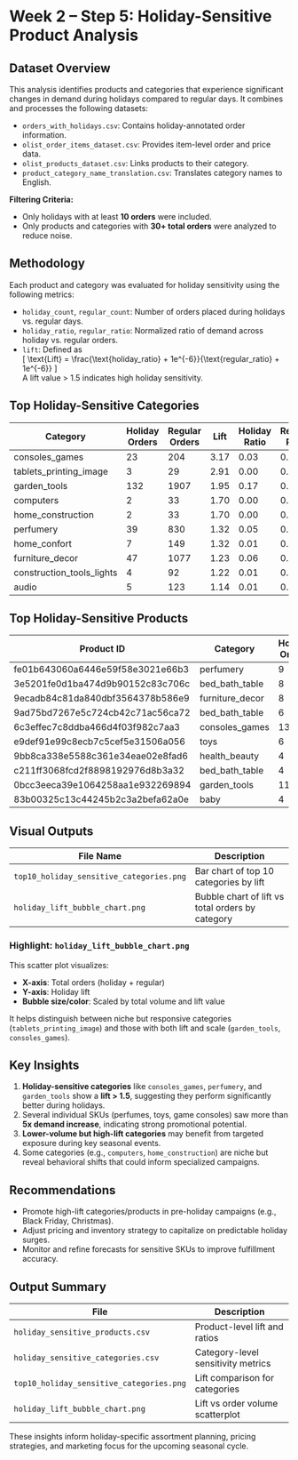 # Week 2 – Step 5: Holiday-Sensitive Product Analysis

## Dataset Overview

This analysis identifies products and categories that experience significant changes in demand during holidays compared to regular days. It combines and processes the following datasets:

- `orders_with_holidays.csv`: Contains holiday-annotated order information.
- `olist_order_items_dataset.csv`: Provides item-level order and price data.
- `olist_products_dataset.csv`: Links products to their category.
- `product_category_name_translation.csv`: Translates category names to English.

**Filtering Criteria:**

- Only holidays with at least **10 orders** were included.
- Only products and categories with **30+ total orders** were analyzed to reduce noise.

## Methodology

Each product and category was evaluated for holiday sensitivity using the following metrics:

- `holiday_count`, `regular_count`: Number of orders placed during holidays vs. regular days.
- `holiday_ratio`, `regular_ratio`: Normalized ratio of demand across holiday vs. regular orders.
- `lift`: Defined as  
  \[
  \text{Lift} = \frac{\text{holiday\_ratio} + 1e^{-6}}{\text{regular\_ratio} + 1e^{-6}}
  \]  
  A lift value > 1.5 indicates high holiday sensitivity.

## Top Holiday-Sensitive Categories

| Category                    | Holiday Orders | Regular Orders | Lift | Holiday Ratio | Regular Ratio |
|-----------------------------|----------------|----------------|------|----------------|----------------|
| consoles_games              | 23             | 204            | 3.17 | 0.03           | 0.01           |
| tablets_printing_image      | 3              | 29             | 2.91 | 0.00           | 0.00           |
| garden_tools                | 132            | 1907           | 1.95 | 0.17           | 0.09           |
| computers                   | 2              | 33             | 1.70 | 0.00           | 0.00           |
| home_construction           | 2              | 33             | 1.70 | 0.00           | 0.00           |
| perfumery                   | 39             | 830            | 1.32 | 0.05           | 0.04           |
| home_confort                | 7              | 149            | 1.32 | 0.01           | 0.01           |
| furniture_decor             | 47             | 1077           | 1.23 | 0.06           | 0.05           |
| construction_tools_lights   | 4              | 92             | 1.22 | 0.01           | 0.00           |
| audio                       | 5              | 123            | 1.14 | 0.01           | 0.01           |

## Top Holiday-Sensitive Products

| Product ID                             | Category           | Holiday Orders | Regular Orders | Lift | Holiday Ratio | Regular Ratio |
|----------------------------------------|--------------------|----------------|----------------|------|----------------|----------------|
| fe01b643060a6446e59f58e3021e66b3       | perfumery          | 9              | 36             | 7.03 | 0.01           | 0.00           |
| 3e5201fe0d1ba474d9b90152c83c706c       | bed_bath_table     | 8              | 35             | 6.42 | 0.01           | 0.00           |
| 9ecadb84c81da840dbf3564378b586e9       | furniture_decor    | 8              | 38             | 5.92 | 0.01           | 0.00           |
| 9ad75bd7267e5c724cb42c71ac56ca72       | bed_bath_table     | 6              | 36             | 4.68 | 0.01           | 0.00           |
| 6c3effec7c8ddba466d4f03f982c7aa3       | consoles_games     | 13             | 81             | 4.51 | 0.02           | 0.00           |
| e9def91e99c8ecb7c5cef5e31506a056       | toys               | 6              | 39             | 4.32 | 0.01           | 0.00           |
| 9bb8ca338e5588c361e34eae02e8fad6       | health_beauty      | 4              | 28             | 4.01 | 0.01           | 0.00           |
| c211ff3068fcd2f8898192976d8b3a32       | bed_bath_table     | 4              | 30             | 3.75 | 0.01           | 0.00           |
| 0bcc3eeca39e1064258aa1e932269894       | garden_tools       | 11             | 89             | 3.47 | 0.01           | 0.00           |
| 83b00325c13c44245b2c3a2befa62a0e       | baby               | 4              | 35             | 3.21 | 0.01           | 0.00           |

## Visual Outputs

| File Name                                       | Description                                          |
|------------------------------------------------|------------------------------------------------------|
| `top10_holiday_sensitive_categories.png`       | Bar chart of top 10 categories by lift              |
| `holiday_lift_bubble_chart.png`                | Bubble chart of lift vs total orders by category    |

### Highlight: `holiday_lift_bubble_chart.png`

This scatter plot visualizes:

- **X-axis**: Total orders (holiday + regular)  
- **Y-axis**: Holiday lift  
- **Bubble size/color**: Scaled by total volume and lift value  

It helps distinguish between niche but responsive categories (`tablets_printing_image`) and those with both lift and scale (`garden_tools`, `consoles_games`).

## Key Insights

1. **Holiday-sensitive categories** like `consoles_games`, `perfumery`, and `garden_tools` show a **lift > 1.5**, suggesting they perform significantly better during holidays.
2. Several individual SKUs (perfumes, toys, game consoles) saw more than **5x demand increase**, indicating strong promotional potential.
3. **Lower-volume but high-lift categories** may benefit from targeted exposure during key seasonal events.
4. Some categories (e.g., `computers`, `home_construction`) are niche but reveal behavioral shifts that could inform specialized campaigns.

## Recommendations

- Promote high-lift categories/products in pre-holiday campaigns (e.g., Black Friday, Christmas).
- Adjust pricing and inventory strategy to capitalize on predictable holiday surges.
- Monitor and refine forecasts for sensitive SKUs to improve fulfillment accuracy.

## Output Summary

| File | Description |
|------|-------------|
| `holiday_sensitive_products.csv` | Product-level lift and ratios |
| `holiday_sensitive_categories.csv` | Category-level sensitivity metrics |
| `top10_holiday_sensitive_categories.png` | Lift comparison for categories |
| `holiday_lift_bubble_chart.png` | Lift vs order volume scatterplot |

These insights inform holiday-specific assortment planning, pricing strategies, and marketing focus for the upcoming seasonal cycle.